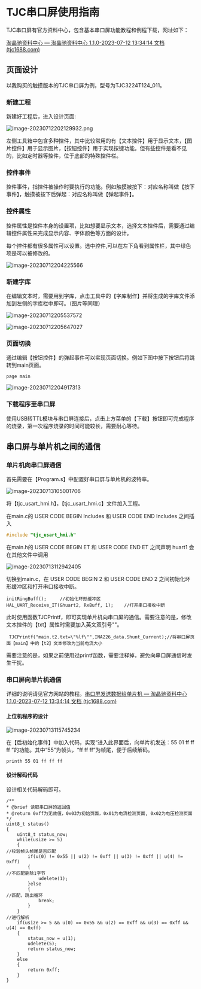 # TJC串口屏使用指南

TJC串口屏有官方资料中心，包含基本串口屏功能教程和例程下载，网址如下：

[淘晶驰资料中心 — 淘晶驰资料中心 1.1.0-2023-07-12 13:34:14 文档 (tjc1688.com)](http://wiki2.tjc1688.com/index.html)

## 页面设计

以我购买的触摸版本的TJC串口屏为例，型号为TJC3224T124_011。

### 新建工程

新建好工程后，进入设计页面:

![image-20230712202129932.png](..\串口屏\img\image-20230712202129932.png)

左侧工具箱中包含多种控件，其中比较常用的有【文本控件】用于显示文本，【图片控件】用于显示图片，【按钮控件】用于实现按键功能。但有些控件是看不见的，比如定时器等控件，位于底部的特殊控件栏。

### 控件事件

控件事件，指控件被操作时要执行的功能。例如触摸被按下：对应名称叫做【按下事件】，触摸被按下后弹起：对应名称叫做【弹起事件】。

### 控件属性

控件属性是控件本身的设置项，比如想要显示文本，选择文本控件后，需要通过编辑控件属性来完成显示内容、字体颜色等方面的设计。

每个控件都有很多属性可以设置。选中控件,可以在左下角看到属性栏，其中绿色项是可以被修改的。

![image-20230712204225566](..\串口屏\img\image-20230712204225566.png)

### 新建字库

在编辑文本时，需要用到字库，点击工具中的【字库制作】并将生成的字库文件添加到左侧的字库栏中即可。（图片等同理）

![image-20230712205537572](..\串口屏\img\image-20230712205537572.png)

![image-20230712205647027](..\串口屏\img\image-20230712205647027.png)

### 页面切换

通过编辑【按钮控件】的弹起事件可以实现页面切换。例如下图中按下按钮后将跳转到main页面。

```
page main
```

![image-20230712204917313](..\串口屏\img\image-20230712204917313.png)

### 下载程序至串口屏

使用USB转TTL模块与串口屏连接后，点击上方菜单的【下载】按钮即可完成程序的烧录，第一次程序烧录的时间可能较长，需要耐心等待。

## 串口屏与单片机之间的通信

### 单片机向串口屏通信

首先需要在【Program.s】中配置好串口屏与单片机的波特率。

![image-20230713105001706](..\串口屏\img\image-20230713105001706.png)

将【tjc_usart_hmi.h】，【tjc_usart_hmi.c】文件加入工程。

在main.c的 USER CODE BEGIN Includes 和 USER CODE END Includes 之间插入

```c
#include "tjc_usart_hmi.h"
```

在main.h的 USER CODE BEGIN ET 和 USER CODE END ET 之间声明 huart1 会在其他文件中调用



![image-20230713112942405](..\串口屏\img\image-20230713112942405.png)

切换到main.c，在 USER CODE BEGIN 2 和 USER CODE END 2 之间初始化环形缓冲区和打开串口接收中断。

```
initRingBuff();		//初始化环形缓冲区
HAL_UART_Receive_IT(&huart2, RxBuff, 1);	//打开串口接收中断
```

此时使用函数TJCPrintf，即可实现单片机向串口屏的通信。需要注意的是，修改文本控件的【txt】属性时需要加入英文双引号""。

```
 TJCPrintf("main.t2.txt=\"%lf\"",INA226_data.Shunt_Current);//将串口屏页面【main】中的【t2】文本修改为当前电流大小
```

需要注意的是，如果之前使用过printf函数，需要注释掉，避免向串口屏通信时发生干扰。

### 串口屏向单片机通信

详细的说明请见官方网站的教程。[串口屏发送数据给单片机 — 淘晶驰资料中心 1.1.0-2023-07-12 13:34:14 文档 (tjc1688.com)](http://wiki2.tjc1688.com/debug/usart_protocol/tjc2mcu.html)

#### 上位机程序的设计

![image-20230713115745234](..\串口屏\img\image-20230713115745234.png)

在【后初始化事件】中加入代码，实现“进入此界面后，向单片机发送：55 01 ff ff ff  ”的功能。其中“55”为帧头，“ff ff ff”为帧尾，便于后续解码。

```
printh 55 01 ff ff ff
```

#### 设计解码代码

设计相关代码解码即可。

```
/**
* @brief 读取串口屏的返回值
* @return 0xff为无效值，0x03为初始页面，0x01为电流检测页面, 0x02为电压检测页面
*/
uint8_t status()
{
    uint8_t status_now;
    while(usize >= 5)
    {
//校验帧头帧尾是否匹配
        if(u(0) != 0x55 || u(2) != 0xff || u(3) != 0xff || u(4) != 0xff)
        {
//不匹配删除1字节
            udelete(1);
        }else
        {
//匹配，跳出循环
            break;
        }
    }
//进行解析
    if(usize >= 5 && u(0) == 0x55 && u(2) == 0xff && u(3) == 0xff && u(4) == 0xff)
    {
        status_now = u(1);
        udelete(5);
        return status_now;
    }
    else
    {
        return 0xff;
    }
}
```

